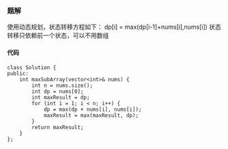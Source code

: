 ### 题解
使用动态规划，状态转移方程如下：
dp[i] = max(dp[i-1]+nums[i],nums[i])
状态转移只依赖前一个状态，可以不用数组

#### 代码
```
class Solution {
public:
    int maxSubArray(vector<int>& nums) {
        int n = nums.size();
        int dp = nums[0];
        int maxResult = dp;
        for (int i = 1; i < n; i++) {
            dp = max(dp + nums[i], nums[i]);
            maxResult = max(maxResult, dp);
        }
        return maxResult;
    }
};

```